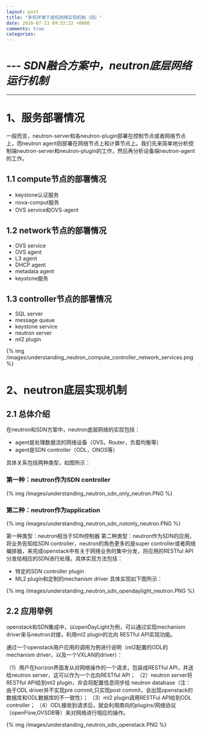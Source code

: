 ```yaml
---
layout: post
title: "多机环境下虚机网络实现机制（四）"
date: 2016-07-23 09:52:22 +0800
comments: true
categories: 
---
```


# ---  ***SDN融合方案中，neutron底层网络运行机制***
----------------------------------------------

# **1、服务部署情况**

一般而言，neutron-server和各neutron-plugin部署在控制节点或者网络节点上，而neutron agent则部署在网络节点上和计算节点上。我们先来简单地分析控制端neutron-server和neutron-plugin的工作，然后再分析设备端neutron-agent的工作。


## **1.1 compute节点的部署情况**

- keystone认证服务
- nova-comput服务
- OVS service和OVS-agent


## **1.2 network节点的部署情况**

- OVS service
- OVS agent
- L3 agent
- DHCP agent
- metadata agent
- keystone服务

## **1.3 controller节点的部署情况**

- SQL server
- message queue
- keystone service
- neutron server
- ml2 plugin




{% img /images/understanding_neutron_compute_controller_network_services.png %}


# **2、neutron底层实现机制**

## **2.1 总体介绍**

在neutron和SDN方案中，neutron底层网络的实现包括：

- agent是处理数据流的网络设备（OVS，Router，负载均衡等）
- agent是SDN controller（ODL，ONOS等）

具体关系包括两种类型，如图所示：

### **第一种：neutron作为SDN controller**

{% img /images/understanding_neutron_sdn_only_neutron.PNG %}

### **第二种：neutron作为application**

{% img /images/understanding_neutron_sdn_notonly_neutron.PNG %}

 第一种类型：neutron相当于SDN控制器
 第二种类型：neutron作为SDN的应用，将业务告知给SDN controller，neutron的角色更多的是super controller或者网络编排器，来完成openstack中有关于网络业务的集中分发，将应用的RESTful API分发给相应的SDN进行处理。具体实现方法包括：
 
 - 特定的SDN controller plugin
 - ML2 plugin和定制的mechanism driver
具体实现如下图所示：


{% img /images/understanding_neutron_sdn_opendaylight_neutron.PNG %}


## **2.2 应用举例**

openstack和SDN集成中，以openDayLight为例，可以通过实现mechanism driver来与neutron对接，利用ml2 plugin的北向 RESTful API实现功能。

通过一个openstack用户应用的调用为例进行说明（ml2配置的ODL的mechanism driver，以及一个VXLAN的driver）：

（1）用户在horizon界面发从对网络操作的一个请求，包装成RESTful API，并送给neutron server，这可以作为一个北向RESTful API；
（2）neutron server将RESTful API给到ml2 plugin，并会将配置信息同步给 neutron database（注：由于ODL driver并不实现pre commit,只实现post commit，会出现openstack的数据库和ODL数据库的不一致性）；
（3）ml2 plugin调用RESTFul API给到ODL controller；
（4）ODL接收到请求后，就会利用南向的plugins/网络协议（openFlow,OVSDB等）来对网络进行相应的操作。
 
 

{% img /images/understanding_neutron_sdn_openstack.PNG %}


